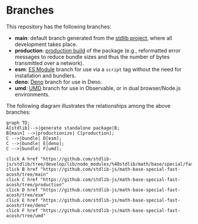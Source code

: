 <!--

@license Apache-2.0

Copyright (c) 2022 The Stdlib Authors.

Licensed under the Apache License, Version 2.0 (the "License");
you may not use this file except in compliance with the License.
You may obtain a copy of the License at

    http://www.apache.org/licenses/LICENSE-2.0

Unless required by applicable law or agreed to in writing, software
distributed under the License is distributed on an "AS IS" BASIS,
WITHOUT WARRANTIES OR CONDITIONS OF ANY KIND, either express or implied.
See the License for the specific language governing permissions and
limitations under the License.

-->

# Branches

This repository has the following branches:

-   **main**: default branch generated from the [stdlib project][stdlib-url], where all development takes place.
-   **production**: [production build][production-url] of the package (e.g., reformatted error messages to reduce bundle sizes and thus the number of bytes transmitted over a network).
-   **esm**: [ES Module][esm-url] branch for use via a `script` tag without the need for installation and bundlers.
-   **deno**: [Deno][deno-url] branch for use in Deno.
-   **umd**: [UMD][umd-url] branch for use in Observable, or in dual browser/Node.js environments.

The following diagram illustrates the relationships among the above branches:

```mermaid
graph TD;
A[stdlib]-->|generate standalone package|B;
B[main] -->|productionize| C[production];
C -->|bundle| D[esm];
C -->|bundle| E[deno];
C -->|bundle| F[umd];

click A href "https://github.com/stdlib-js/stdlib/tree/develop/lib/node_modules/%40stdlib/math/base/special/fast/acosh"
click B href "https://github.com/stdlib-js/math-base-special-fast-acosh/tree/main"
click C href "https://github.com/stdlib-js/math-base-special-fast-acosh/tree/production"
click D href "https://github.com/stdlib-js/math-base-special-fast-acosh/tree/esm"
click E href "https://github.com/stdlib-js/math-base-special-fast-acosh/tree/deno"
click F href "https://github.com/stdlib-js/math-base-special-fast-acosh/tree/umd"
```

[stdlib-url]: https://github.com/stdlib-js/stdlib/tree/develop/lib/node_modules/%40stdlib/math/base/special/fast/acosh
[production-url]: https://github.com/stdlib-js/math-base-special-fast-acosh/tree/production
[deno-url]: https://github.com/stdlib-js/math-base-special-fast-acosh/tree/deno
[umd-url]: https://github.com/stdlib-js/math-base-special-fast-acosh/tree/umd
[esm-url]: https://github.com/stdlib-js/math-base-special-fast-acosh/tree/esm